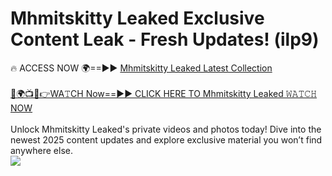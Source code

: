 # Mhmitskitty Leaked Exclusive Content Leak - Fresh Updates! (ilp9)

🔥 ACCESS NOW 🌍==►► <a href="https://tinyurl.com/kvy9nzfs" rel="nofollow">Mhmitskitty Leaked Latest Collection</a>
<br><br>
[🔴🌍📺📱👉WA𝚃CH Now==►► CLICK HERE TO Mhmitskitty Leaked 𝚆𝙰𝚃𝙲𝙷 NOW](https://tinyurl.com/kvy9nzfs)
<br><br>
Unlock Mhmitskitty Leaked's private videos and photos today! Dive into the newest 2025 content updates and explore exclusive material you won’t find anywhere else.
<br>
<a href="https://tinyurl.com/kvy9nzfs" rel="nofollow" data-target="animated-image.originalLink"><img src="https://camo.githubusercontent.com/8a4f000d20f83aca3bf7ec5f350d767afa0574a8a352519fd8cfa583a6f93a33/68747470733a2f2f692e696d6775722e636f6d2f644a486b345a712e676966" data-canonical-src="https://i.imgur.com/dJHk4Zq.gif" style="max-width: 100%; display: inline-block;" data-target="animated-image.originalImage"></a>
<br>
